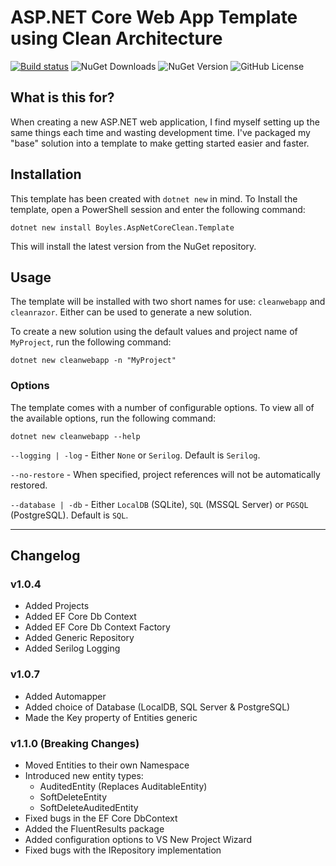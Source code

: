 # ASP.NET Core Web App Template using Clean Architecture

[![Build status](https://ci.appveyor.com/api/projects/status/afex9kql7uvimofo?svg=true)](https://ci.appveyor.com/project/wayneboyles/dotnetnew-cleanrazor)
![NuGet Downloads](https://img.shields.io/nuget/dt/Boyles.CleanAspNetCore.Template?color=blue)
![NuGet Version](https://img.shields.io/nuget/v/Boyles.CleanAspNetCore.Template?style=flat&color=blue)
![GitHub License](https://img.shields.io/github/license/wayneboyles/dotnetnew-cleanrazor?style=flat&color=red)

## What is this for?

When creating a new ASP.NET web application, I find myself setting up the same things each time and wasting development time. I've packaged my "base" solution into a template to make getting started easier and faster.

## Installation

This template has been created with `dotnet new` in mind. To Install the template, open a PowerShell session and enter the following command:

```
dotnet new install Boyles.AspNetCoreClean.Template
```

This will install the latest version from the NuGet repository.

## Usage

The template will be installed with two short names for use: `cleanwebapp` and `cleanrazor`. Either can be used to generate a new solution.

To create a new solution using the default values and project name of `MyProject`, run the following command:

```
dotnet new cleanwebapp -n "MyProject"
```

### Options

The template comes with a number of configurable options. To view all of the available options, run the following command:

```
dotnet new cleanwebapp --help
```

`--logging | -log` - Either `None` or `Serilog`. Default is `Serilog`.

`--no-restore` - When specified, project references will not be automatically restored.

`--database | -db` - Either `LocalDB` (SQLite), `SQL` (MSSQL Server) or `PGSQL` (PostgreSQL). Default is `SQL`.

---

## Changelog

### v1.0.4

- Added Projects
- Added EF Core Db Context
- Added EF Core Db Context Factory
- Added Generic Repository
- Added Serilog Logging

### v1.0.7

- Added Automapper
- Added choice of Database (LocalDB, SQL Server & PostgreSQL)
- Made the Key property of Entities generic

### v1.1.0 (Breaking Changes)

- Moved Entities to their own Namespace
- Introduced new entity types:
  - AuditedEntity (Replaces AuditableEntity)
  - SoftDeleteEntity
  - SoftDeleteAuditedEntity
- Fixed bugs in the EF Core DbContext
- Added the FluentResults package
- Added configuration options to VS New Project Wizard
- Fixed bugs with the IRepository implementation
